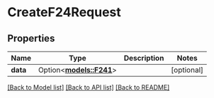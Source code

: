 # CreateF24Request

## Properties

Name | Type | Description | Notes
------------ | ------------- | ------------- | -------------
**data** | Option<[**models::F241**](F24_1.md)> |  | [optional]

[[Back to Model list]](../README.md#documentation-for-models) [[Back to API list]](../README.md#documentation-for-api-endpoints) [[Back to README]](../README.md)


